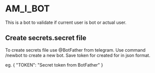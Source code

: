 # AM_I_BOT

This is a bot to validate if current user is bot or actual user.

## Create secrets.secret file

To create secrets file use @BotFather from telegram. Use command /newbot to create a new bot.
Save token for created for in json format.

eg.
{
    "TOKEN": "Secret token from BotFather"
}
